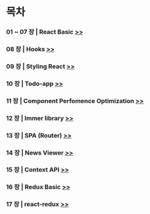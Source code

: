 # 목차

### 01 ~ 07 장 | React Basic [>>](./01_07/react-basic)

### 08 장 | Hooks [>>](./08/hooks_tutorial)

### 09 장 | Styling React [>>](./09/styling-react)

### 10 장 | Todo-app [>>](./10)

### 11 장 | Component Perfomence Optimization [>>](./11)

### 12 장 | Immer library [>>](./12/immer-tutorial)

### 13 장 | SPA (Router) [>>](./13/router-tutorial)

### 14 장 | News Viewer [>>](./14)

### 15 장 | Context API [>>](./15/context-tutorial)

### 16 장 | Redux Basic [>>](./16/)

### 17 장 | react-redux [>>](./17/react-redux-tutorial)
